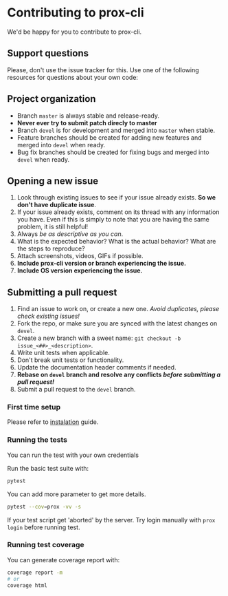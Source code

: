# Contributing to prox-cli

We'd be happy for you to contribute to prox-cli.

## Support questions

Please, don't use the issue tracker for this. Use one of the following
resources for questions about your own code:

<!-- - [Gitter](https://gitter.im/hammercode/prox-cli) -->

## Project organization

* Branch `master` is always stable and release-ready.
 * **Never ever try to submit patch direcly to master**
* Branch `devel` is for development and merged into `master` when stable.
* Feature branches should be created for adding new features and merged into `devel` when ready.
* Bug fix branches should be created for fixing bugs and merged into
  `devel` when ready.

## Opening a new issue

1. Look through existing issues to see if your issue already
   exists. **So we don't have duplicate issue**.
2. If your issue already exists, comment on its thread with any
   information you have. Even if this is simply to note that you are having the same problem, it is still helpful!
3. Always *be as descriptive as you can*.
4. What is the expected behavior? What is the actual behavior? What are the steps to reproduce?
5. Attach screenshots, videos, GIFs if possible.
6. **Include prox-cli version or branch experiencing the issue.**
7. **Include OS version experiencing the issue.**


## Submitting a pull request

1. Find an issue to work on, or create a new one. *Avoid duplicates, please check existing issues!*
2. Fork the repo, or make sure you are synced with the latest changes on `devel`.
3. Create a new branch with a sweet name: `git checkout -b issue_<##>_<description>`.
4. Write unit tests when applicable.
5. Don't break unit tests or functionality.
6. Update the documentation header comments if needed.
7. **Rebase on `devel` branch and resolve any conflicts _before submitting a pull request!_**
8. Submit a pull request to the `devel` branch.


### First time setup

Please refer to [instalation](docs/instalation.md) guide.

### Running the tests

You can run the test with your own credentials

Run the basic test suite with:

``` bash
pytest
```

You can add more parameter to get more details.

``` bash
pytest --cov=prox -vv -s
```

If your test script get 'aborted' by the server. Try login manually
with `prox login` before running test.

### Running test coverage

You can generate coverage report with:

``` bash
coverage report -m
# or
coverage html
```